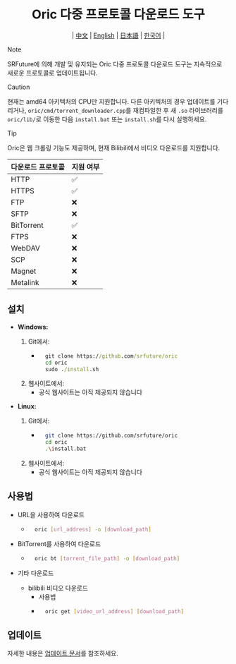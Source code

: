 <div align="center">

# Oric 다중 프로토콜 다운로드 도구

| [中文](../CN/README.md) | [English](../EN/README.md) | [日本語](../JA/README.md) | [한국어](../KO/README.md) |

</div>

> [!NOTE]
> SRFuture에 의해 개발 및 유지되는 Oric 다중 프로토콜 다운로드 도구는 지속적으로 새로운 프로토콜로 업데이트됩니다.

> [!CAUTION]
> 현재는 amd64 아키텍처의 CPU만 지원합니다. 다른 아키텍처의 경우 업데이트를 기다리거나, `oric/cmd/torrent_downloader.cpp`를 재컴파일한 후 새 `.so` 라이브러리를 `oric/lib/`로 이동한 다음 `install.bat` 또는 `install.sh`를 다시 실행하세요.

> [!TIP]
> Oric은 웹 크롤링 기능도 제공하며, 현재 Bilibili에서 비디오 다운로드를 지원합니다.

| 다운로드 프로토콜 | 지원 여부 |
|-------------------|-----------|
| HTTP              | ✅        |
| HTTPS             | ✅        |
| FTP               | ❌        |
| SFTP              | ❌        |
| BitTorrent        | ✅        |
| FTPS              | ❌        |
| WebDAV            | ❌        |
| SCP               | ❌        |
| Magnet            | ❌        |
| Metalink          | ❌        |

## 설치

- **Windows:**
    1. Git에서:
        - ```cmd
            git clone https://github.com/srfuture/oric
            cd oric
            sudo ./install.sh
    2. 웹사이트에서:
        - 공식 웹사이트는 아직 제공되지 않습니다

- **Linux:**
    1. Git에서:
        - ```bash
            git clone https://github.com/srfuture/oric
            cd oric
            .\install.bat
    2. 웹사이트에서:
        - 공식 웹사이트는 아직 제공되지 않습니다

## 사용법

- URL을 사용하여 다운로드

    - ```bash
        oric [url_address] -o [download_path]
- BitTorrent를 사용하여 다운로드

    - ```bash
        oric bt [torrent_file_path] -o [download_path]
- 기타 다운로드
    - bilibili 비디오 다운로드
        - 사용법
        - ``` bash
            oric get [video_url_address] [download_path]
## 업데이트

자세한 내용은 [업데이트 문서](./update.log.md)를 참조하세요.
